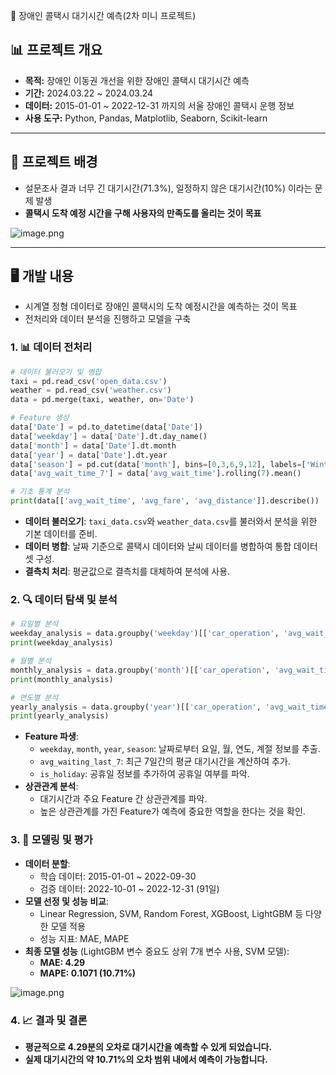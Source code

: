 🚕 장애인 콜택시 대기시간 예측(2차 미니 프로젝트)

## **📊 프로젝트 개요**

- **목적:** 장애인 이동권 개선을 위한 장애인 콜택시 대기시간 예측
- **기간:** 2024.03.22 ~ 2024.03.24
- **데이터:** 2015-01-01 ~ 2022-12-31 까지의 서울 장애인 콜택시 운행 정보
- **사용 도구:** Python, Pandas, Matplotlib, Seaborn, Scikit-learn

---

## 🚩 프로젝트 배경

- 설문조사 결과 너무 긴 대기시간(71.3%), 일정하지 않은 대기시간(10%) 이라는 문제 발생
- **콜택시 도착 예정 시간을 구해 사용자의 만족도를 올리는 것이 목표**

![image.png](https://prod-files-secure.s3.us-west-2.amazonaws.com/36358b89-fde5-4b16-95d9-7decef74047e/f6205f5b-ab62-49ea-a088-822da3f12f39/image.png)

---

## 🖥 개발 내용

- 시계열 정형 데이터로 장애인 콜택시의 도착 예정시간을 예측하는 것이 목표
- 전처리와 데이터 분석을 진행하고 모델을 구축

### 1. 📊 데이터 전처리

```python
# 데이터 불러오기 및 병합
taxi = pd.read_csv('open_data.csv')
weather = pd.read_csv('weather.csv')
data = pd.merge(taxi, weather, on='Date')

# Feature 생성
data['Date'] = pd.to_datetime(data['Date'])
data['weekday'] = data['Date'].dt.day_name()
data['month'] = data['Date'].dt.month
data['year'] = data['Date'].dt.year
data['season'] = pd.cut(data['month'], bins=[0,3,6,9,12], labels=['Winter','Spring','Summer','Fall'])
data['avg_wait_time_7'] = data['avg_wait_time'].rolling(7).mean()

# 기초 통계 분석
print(data[['avg_wait_time', 'avg_fare', 'avg_distance']].describe())
```

- **데이터 불러오기**: `taxi_data.csv`와 `weather_data.csv`를 불러와서 분석을 위한 기본 데이터를 준비.
- **데이터 병합**: 날짜 기준으로 콜택시 데이터와 날씨 데이터를 병합하여 통합 데이터셋 구성.
- **결측치 처리**: 평균값으로 결측치를 대체하여 분석에 사용.

### 2. 🔍 데이터 탐색 및 분석

```python
# 요일별 분석
weekday_analysis = data.groupby('weekday')[['car_operation', 'avg_wait_time']].mean()
print(weekday_analysis)

# 월별 분석
monthly_analysis = data.groupby('month')[['car_operation', 'avg_wait_time']].mean()
print(monthly_analysis)

# 연도별 분석
yearly_analysis = data.groupby('year')[['car_operation', 'avg_wait_time']].mean()
print(yearly_analysis)
```

- **Feature 파생**:
    - `weekday`, `month`, `year`, `season`: 날짜로부터 요일, 월, 연도, 계절 정보를 추출.
    - `avg_waiting_last_7`: 최근 7일간의 평균 대기시간을 계산하여 추가.
    - `is_holiday`: 공휴일 정보를 추가하여 공휴일 여부를 파악.
- **상관관계 분석**:
    - 대기시간과 주요 Feature 간 상관관계를 파악.
    - 높은 상관관계를 가진 Feature가 예측에 중요한 역할을 한다는 것을 확인.

### 3. 🧠 모델링 및 평가

- **데이터 분할**:
    - 학습 데이터: 2015-01-01 ~ 2022-09-30
    - 검증 데이터: 2022-10-01 ~ 2022-12-31 (91일)
- **모델 선정 및 성능 비교**:
    - Linear Regression, SVM, Random Forest, XGBoost, LightGBM 등 다양한 모델 적용
    - 성능 지표: MAE, MAPE
- **최종 모델 성능** (LightGBM 변수 중요도 상위 7개 변수 사용, SVM 모델):
    - **MAE: 4.29**
    - **MAPE: 0.1071 (10.71%)**

![image.png](https://prod-files-secure.s3.us-west-2.amazonaws.com/36358b89-fde5-4b16-95d9-7decef74047e/500842f7-e986-483c-9929-f913f18f7a3e/image.png)

### 4. 📈 결과 및 결론

- **평균적으로 4.29분의 오차로 대기시간을 예측할 수 있게 되었습니다.**
- **실제 대기시간의 약 10.71%의 오차 범위 내에서 예측이 가능합니다.**
